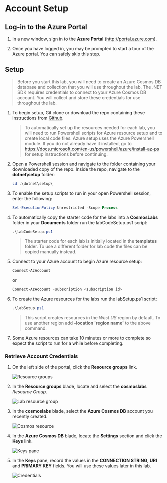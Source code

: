 # Account Setup

## Log-in to the Azure Portal

1. In a new window, sign in to the **Azure Portal** (<http://portal.azure.com>).

1. Once you have logged in, you may be prompted to start a tour of the Azure portal. You can safely skip this step.

## Setup

> Before you start this lab, you will need to create an Azure Cosmos DB database and collection that you will use throughout the lab. The .NET SDK requires credentials to connect to your Azure Cosmos DB account. You will collect and store these credentials for use throughout the lab.

1. To begin setup, Git clone or download the repo containing these instructions from [Github](https://github.com/CosmosDB/labs).

    > To automatically set up the resources needed for each lab, you will need to run Powershell scripts for Azure resource setup and to create local code files. Azure setup uses the Azure Powershell module. If you do not already have it installed, go to https://docs.microsoft.com/en-us/powershell/azure/install-az-ps for setup instructions before continuing.

1. Open a Powershell session and navigate to the folder containing your downloaded copy of the repo. Inside the repo, navigate to the **dotnet\setup** folder:

    ``` powershell
    cd .\dotnet\setup\
    ```

1. To enable the setup scripts to run in your open Powershell session, enter the following:

    ``` powershell
    Set-ExecutionPolicy Unrestricted -Scope Process
    ```

1. To automatically copy the starter code for the labs into a **CosmosLabs** folder in your **Documents** folder run the labCodeSetup.ps1 script:

    ``` powershell
    .\labCodeSetup.ps1
    ```

    > The starter code for each lab is initially located in the **templates** folder. To use a different folder for lab code the files can be copied manually instead.

1. Connect to your Azure account to begin Azure resource setup:

    ``` powershell
    Connect-AzAccount
    ```
    or
    ``` powershell
    Connect-AzAccount -subscription <subscription id>
    ```

1. To create the Azure resources for the labs run the labSetup.ps1 script:

    ``` powershell
    .\labSetup.ps1
    ```

    > This script creates resources in the *West US* region by default. To use another region add **-location 'region name'** to the above command.

1. Some Azure resources can take 10 minutes or more to complete so expect the script to run for a while before completing. 

### Retrieve Account Credentials

1. On the left side of the portal, click the **Resource groups** link.

    ![Resource groups](../media/02-resource_groups.jpg)

1. In the **Resource groups** blade, locate and select the **cosmoslabs** *Resource Group*.

    ![Lab resource group](../media/02-lab_resource_group.jpg)

1. In the **cosmoslabs** blade, select the **Azure Cosmos DB** account you recently created.

    ![Cosmos resource](../media/02-cosmos_resource.jpg)

1. In the **Azure Cosmos DB** blade, locate the **Settings** section and click the **Keys** link.

    ![Keys pane](../media/02-keys_pane.jpg)

1. In the **Keys** pane, record the values in the **CONNECTION STRING**, **URI** and **PRIMARY KEY** fields. You will use these values later in this lab.

    ![Credentials](../media/02-keys.jpg)

